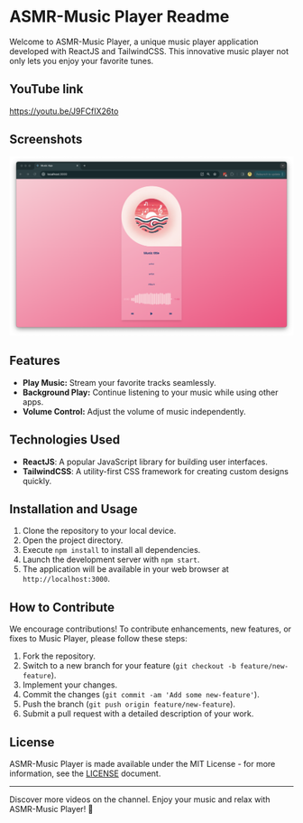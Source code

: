 # ASMR-Music Player Readme

Welcome to ASMR-Music Player, a unique music player application developed with ReactJS and TailwindCSS. This innovative music player not only lets you enjoy your favorite tunes.

## YouTube link

https://youtu.be/J9FCfIX26to 
## Screenshots

![Screenshot 1](screenshots/1.png)

## Features

- **Play Music:** Stream your favorite tracks seamlessly.
- **Background Play:** Continue listening to your music while using other apps.
- **Volume Control:** Adjust the volume of music independently.

## Technologies Used

- **ReactJS**: A popular JavaScript library for building user interfaces.
- **TailwindCSS**: A utility-first CSS framework for creating custom designs quickly.

## Installation and Usage

1. Clone the repository to your local device.
2. Open the project directory.
3. Execute `npm install` to install all dependencies.
4. Launch the development server with `npm start`.
5. The application will be available in your web browser at `http://localhost:3000`.

## How to Contribute

We encourage contributions! To contribute enhancements, new features, or fixes to Music Player, please follow these steps:

1. Fork the repository.
2. Switch to a new branch for your feature (`git checkout -b feature/new-feature`).
3. Implement your changes.
4. Commit the changes (`git commit -am 'Add some new-feature'`).
5. Push the branch (`git push origin feature/new-feature`).
6. Submit a pull request with a detailed description of your work.

## License

ASMR-Music Player is made available under the MIT License - for more information, see the [LICENSE](LICENSE) document.

---

Discover more videos on the channel. Enjoy your music and relax with ASMR-Music Player! 🌟
